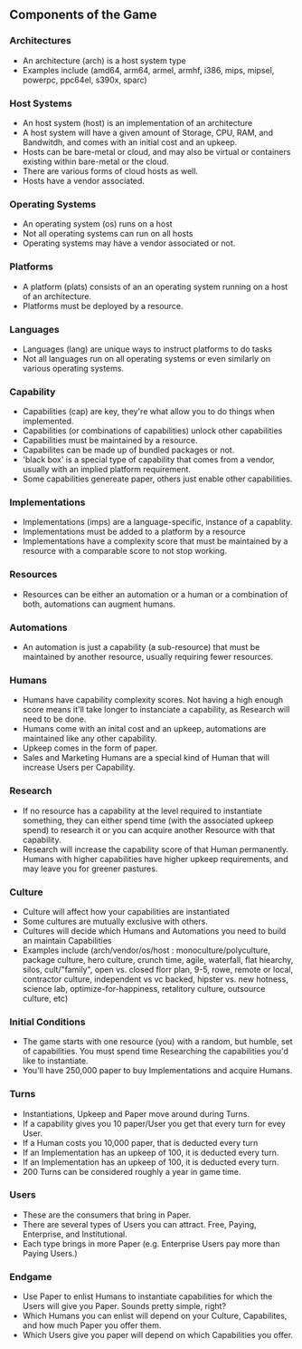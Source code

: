 ## Components of the Game

### Architectures
  - An architecture (arch) is a host system type
  - Examples include (amd64, arm64, armel, armhf, i386, mips, mipsel, powerpc, ppc64el, s390x, sparc)

### Host Systems
  - An host system (host) is an implementation of an architecture
  - A host system will have a given amount of Storage, CPU, RAM, and Bandwitdh, and comes with an initial cost and an upkeep.
  - Hosts can be bare-metal or cloud, and may also be virtual or containers existing within bare-metal or the cloud.
  - There are various forms of cloud hosts as well.
  - Hosts have a vendor associated.

### Operating Systems
  - An operating system (os) runs on a host
  - Not all operating systems can run on all hosts
  - Operating systems may have a vendor associated or not.

### Platforms
  - A platform (plats) consists of an an operating system running on a host of an architecture.
  - Platforms must be deployed by a resource.

### Languages
  - Languages (lang) are unique ways to instruct platforms to do tasks
  - Not all languages run on all operating systems or even similarly on various operating systems.

### Capability
  - Capabilities (cap) are key, they're what allow you to do things when implemented.
  - Capabilities (or combinations of capabilities) unlock other capabilities
  - Capabilities must be maintained by a resource.
  - Capabilites can be made up of bundled packages or not.
  - 'black box' is a special type of capability that comes from a vendor, usually with an implied platform requirement.
  - Some capabilities genereate paper, others just enable other capabilities.

### Implementations
  - Implementations (imps) are a language-specific, instance of a capablity.
  - Implementations must be added to a platform by a resource
  - Implementations have a complexity score that must be maintained by a resource with a comparable score to not stop working.

### Resources
  - Resources can be either an automation or a human or a combination of both, automations can augment humans.

### Automations
  - An automation is just a capability (a sub-resource)  that must be maintained by another resource, usually requiring fewer resources.

### Humans
  - Humans have capability complexity scores. Not having a high enough score means it'll take longer to instanciate a capability, as Research will need to be done.
  - Humans come with an inital cost and an upkeep, automations are maintained like any other capability.
  - Upkeep comes in the form of paper.
  - Sales and Marketing Humans are a special kind of Human that will increase Users per Capability.

### Research
  - If no resource has a capability at the level required to instantiate something, they can either spend time (with the associated upkeep spend) to research it or you can acquire another Resource with that capability.
  - Research will increase the capability score of that Human permanently. Humans with higher capabilities have higher upkeep requirements, and may leave you for greener pastures.

### Culture
  - Culture will affect how your capabilities are instantiated
  - Some cultures are mutually exclusive with others.
  - Cultures will decide which Humans and Automations you need to build an maintain Capabilities
  - Examples include (arch/vendor/os/host : monoculture/polyculture, package culture, hero culture, crunch time, agile, waterfall, flat hiearchy, silos, cult/"family", open vs. closed florr plan, 9-5, rowe, remote or local, contractor culture, independent vs vc backed, hipster vs. new hotness, science lab, optimize-for-happiness, retalitory culture, outsource culture, etc)

### Initial Conditions
  - The game starts with one resource (you) with a random, but humble, set of capabilities. You must spend time Researching the capabilities you'd like to instantiate.
  - You'll have 250,000 paper to buy Implementations and acquire Humans.

### Turns
  - Instantiations, Upkeep and Paper move around during Turns.
  - If a capability gives you 10 paper/User you get that every turn for evey User.
  - If a Human costs you 10,000 paper, that is deducted every turn
  - If an Implementation has an upkeep of 100, it is deducted every turn.
  - If an Implementation has an upkeep of 100, it is deducted every turn.
  - 200 Turns can be considered roughly a year in game time.

### Users
  - These are the consumers that bring in Paper.
  - There are several types of Users you can attract. Free, Paying, Enterprise, and Institutional.
  - Each type brings in more Paper (e.g. Enterprise Users pay more than Paying Users.)

### Endgame
  - Use Paper to enlist Humans to instantiate capabilities for which the Users will give you Paper. Sounds pretty simple, right?
  - Which Humans you can enlist will depend on your Culture, Capabilites, and how much Paper you offer them.
  - Which Users give you paper will depend on which Capabilities you offer.

